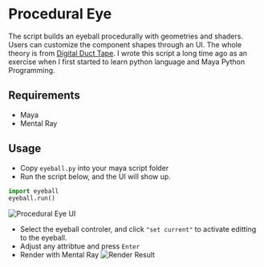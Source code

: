 # Procedural Eye
The script builds an eyeball procedurally with geometries and shaders. Users can customize the component shapes through an UI.
The whole theory is from [Digital Duct Tape](http://toddpilger.blogspot.com/2012/10/procedural-eye.html).
I wrote this script a long time ago as an exercise when I first started to learn python language and Maya Python Programming.

## Requirements
- Maya
- Mental Ray

## Usage
- Copy `eyeball.py` into your maya script folder
- Run the script below, and the UI will show up.
```python
import eyeball
eyeball.run()
```
![Procedural Eye UI](https://github.com/raina-wu/procedural_eye/blob/master/images/procedural_eye_ui.jpg)
- Select the eyeball controler, and click `"set current"` to activate editting to the eyeball.
- Adjust any attribtue and press `Enter`
- Render with Mental Ray
![Render Result](https://github.com/raina-wu/procedural_eye/blob/master/images/demo_render.jpg)
